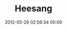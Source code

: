 ---
title: "Heesang"
date: 2012-05-29 02:56:34 00:00
permalink: /theand
twitter: ""
likes: [676]
id: 738
gravatar: "http://www.gravatar.com/avatar/12f0c219e2398dc3d5d578bb81c9053e"
---